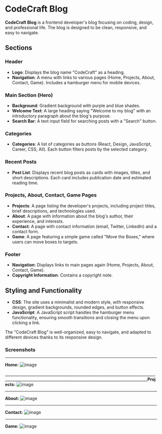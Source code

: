 # CodeCraft Blog

**CodeCraft Blog** is a frontend developer's blog focusing on coding, design, and professional life. The blog is designed to be clean, responsive, and easy to navigate.

## Sections

### Header
- **Logo**: Displays the blog name "CodeCraft" as a heading.
- **Navigation**: A menu with links to various pages (Home, Projects, About, Contact, Game). Includes a hamburger menu for mobile devices.

### Main Section (Hero)
- **Background**: Gradient background with purple and blue shades.
- **Welcome Text**: A large heading saying "Welcome to my blog" with an introductory paragraph about the blog's purpose.
- **Search Bar**: A text input field for searching posts with a "Search" button.

### Categories
- **Categories**: A list of categories as buttons (React, Design, JavaScript, Career, CSS, All). Each button filters posts by the selected category.

### Recent Posts
- **Post List**: Displays recent blog posts as cards with images, titles, and short descriptions. Each card includes publication date and estimated reading time.

### Projects, About, Contact, Game Pages
- **Projects**: A page listing the developer's projects, including project titles, brief descriptions, and technologies used.
- **About**: A page with information about the blog's author, their experience, and interests.
- **Contact**: A page with contact information (email, Twitter, LinkedIn) and a contact form.
- **Game**: A page featuring a simple game called "Move the Boxes," where users can move boxes to targets.

### Footer
- **Navigation**: Displays links to main pages again (Home, Projects, About, Contact, Game).
- **Copyright Information**: Contains a copyright note.

## Styling and Functionality
- **CSS**: The site uses a minimalist and modern style, with responsive design, gradient backgrounds, rounded edges, and button effects.
- **JavaScript**: A JavaScript script handles the hamburger menu functionality, ensuring smooth transitions and closing the menu upon clicking a link.

The "CodeCraft Blog" is well-organized, easy to navigate, and adapted to different devices thanks to its responsive design.

### Screenshots
________________________________________________________________________________________________________________________________________________________
**Home:**
![image](https://github.com/MrDemolish/software-developer-portfolio/assets/147986097/9c9a24fb-67d3-42b7-abcf-ee07275dadb0)

________________________________________________________________________________________________________________________________________________________**Projects:**
![image](https://github.com/MrDemolish/software-developer-portfolio/assets/147986097/0128aaea-a051-471b-8006-b499437f3b4c)

________________________________________________________________________________________________________________________________________________________
**About:**
![image](https://github.com/MrDemolish/software-developer-portfolio/assets/147986097/b85c068b-b08a-4859-abed-af941553afbb)

________________________________________________________________________________________________________________________________________________________
**Contact:**
![image](https://github.com/MrDemolish/software-developer-portfolio/assets/147986097/30ade9d4-8924-4252-9815-bd50ec0bf91b)

________________________________________________________________________________________________________________________________________________________
**Game:**
![image](https://github.com/MrDemolish/software-developer-portfolio/assets/147986097/aa9dc7d8-6b4b-4223-89f1-338b75273620)


